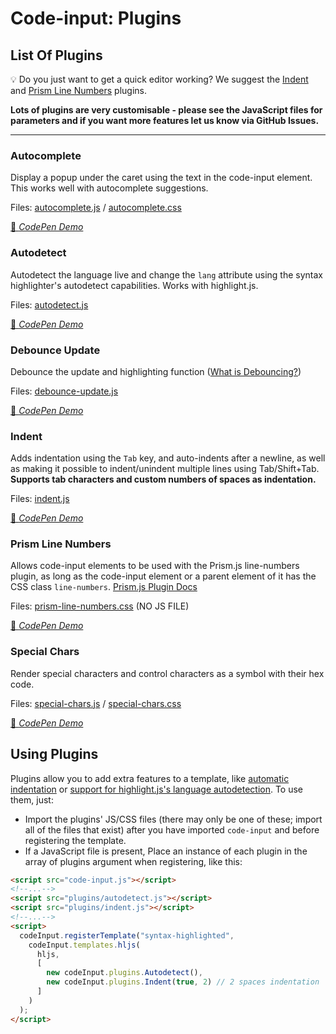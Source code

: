 # Code-input: Plugins
## List Of Plugins

💡 Do you just want to get a quick editor working? We suggest the [Indent](#indent) and [Prism Line Numbers](#prism-line-numbers) plugins.

**Lots of plugins are very customisable - please see the JavaScript files for parameters and if you want more features let us know via GitHub Issues.**

---

### Autocomplete
Display a popup under the caret using the text in the code-input element. This works well with autocomplete suggestions.

Files: [autocomplete.js](./autocomplete.js) / [autocomplete.css](./autocomplete.css)

[🚀 *CodePen Demo*](https://codepen.io/WebCoder49/pen/xxapjXB)

### Autodetect
Autodetect the language live and change the `lang` attribute using the syntax highlighter's autodetect capabilities. Works with highlight.js.

Files: [autodetect.js](./autodetect.js)

[🚀 *CodePen Demo*](https://codepen.io/WebCoder49/pen/eYLyMae)

### Debounce Update
Debounce the update and highlighting function ([What is Debouncing?](https://medium.com/@jamischarles/what-is-debouncing-2505c0648ff1))

Files: [debounce-update.js](./debounce-update.js)

[🚀 *CodePen Demo*](https://codepen.io/WebCoder49/pen/GRXyxzV)

### Indent
Adds indentation using the `Tab` key, and auto-indents after a newline, as well as making it possible to indent/unindent multiple lines using Tab/Shift+Tab. **Supports tab characters and custom numbers of spaces as indentation.**

Files: [indent.js](./indent.js)

[🚀 *CodePen Demo*](https://codepen.io/WebCoder49/pen/WNgdzar)

### Prism Line Numbers
Allows code-input elements to be used with the Prism.js line-numbers plugin, as long as the code-input element or a parent element of it has the CSS class `line-numbers`. [Prism.js Plugin Docs](https://prismjs.com/plugins/line-numbers/)

Files: [prism-line-numbers.css](./prism-line-numbers.css) (NO JS FILE)

[🚀 *CodePen Demo*](https://codepen.io/WebCoder49/pen/XWPVrWv)

### Special Chars
Render special characters and control characters as a symbol
with their hex code.

Files: [special-chars.js](./special-chars.js) / [special-chars.css](./special-chars.css)

[🚀 *CodePen Demo*](https://codepen.io/WebCoder49/pen/jOeYJbm)

## Using Plugins
Plugins allow you to add extra features to a template, like [automatic indentation](./indent.js) or [support for highlight.js's language autodetection](./autodetect.js). To use them, just:
- Import the plugins' JS/CSS files (there may only be one of these; import all of the files that exist) after you have imported `code-input` and before registering the template.
- If a JavaScript file is present, Place an instance of each plugin in the array of plugins argument when registering, like this:
```html
<script src="code-input.js"></script>
<!--...-->
<script src="plugins/autodetect.js"></script>
<script src="plugins/indent.js"></script>
<!--...-->
<script>
  codeInput.registerTemplate("syntax-highlighted", 
    codeInput.templates.hljs(
      hljs, 
      [
        new codeInput.plugins.Autodetect(), 
        new codeInput.plugins.Indent(true, 2) // 2 spaces indentation
      ]
    )
  );
</script>
```
